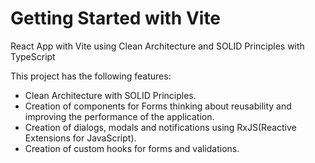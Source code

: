 # Getting Started with Vite

React App with Vite using Clean Architecture and SOLID Principles with TypeScript

This project has the following features:

- Clean Architecture with SOLID Principles.
- Creation of components for Forms thinking about reusability and improving the performance of the application.
- Creation of dialogs, modals and notifications using RxJS(Reactive Extensions for JavaScript).
- Creation of custom hooks for forms and validations.


